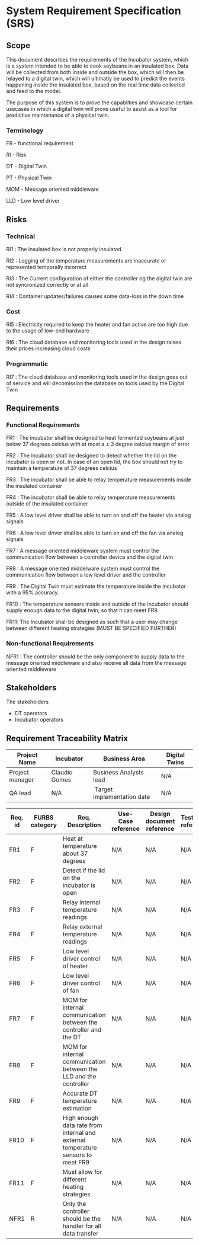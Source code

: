 # System Requirement Specification (SRS)

## Scope

This document describes the requirements of the Incubator system, which is a system intended to be able to cook soybeans in an insulated box. Data will be collected from both inside and outside the box, which will then be relayed to a digital twin, which will ultimatly be used to predict the events happening inside the insulated box, based on the real time data collected and feed to the model. 

The purpose of this system is to prove the capabilties and showcase certain usecases in which a digital twin will prove useful to assist as a tool for predictive maintenance of a physical twin. 

### Terminology 

FR - functional requirement

RI - Risk

DT - Digital Twin 

PT - Physical Twin

MOM - Message oriented middleware

LLD - Low level driver

## Risks

### Technical 
RI1 : The insulated box is not properly insulated

RI2 : Logging of the temperature measurements are inaccurate or represented temporally incorrect 

RI3 : The Current configuration of either the controller og the digital twin are not syncronized correctly or at all

RI4 : Container updates/failures causes some data-loss in the down time

### Cost 
RI5 : Electricity required to keep the heater and fan active are too high due to the usage of low-end hardware

RI6 : The cloud database and monitoring tools used in the design raises their prices increasing cloud costs 

### Programmatic
RI7 : The cloud database and monitoring tools used in the design goes out of service and will decomission the database on tools used by the Digital Twin 


## Requirements

### Functional Requirements

FR1 : The incubator shall be designed to heat fermented soybeans at just below 37 degrees celcius with at most a  $\pm$ 3 degree celcius margin of error

FR2 : The incubator shall be designed to detect whether the lid on the incubator is open or not. In case of an open lid, the box should not try to maintain a temperature of 37 degrees celcius

FR3 : The incubator shall be able to relay temperature measurements inside the insulated container

FR4 : The incubator shall be able to relay temperature measurements outside of the insulated container 

FR5 : A low level driver shall be able to turn on and off the heater via analog signals 

FR6 : A low level driver shall be able to turn on and off the fan via analog signals

FR7 : A message oriented middleware system must control the communication flow between a controller device and the digital twin 

FR8 : A message oriented middelware system must control the communication flow between a low level driver and the controller

FR9 : The Digital Twin must estimate the temperature inside the incubator with a 95% accuracy. 

FR10 : The temperature sensors inside and outside of the incubator should supply enough data to the digital twin, so that it can meet FR9

FR11: The Incubator shall be designed as such that a user may change between different heating strategies (MUST BE SPECIFIED FURTHER)

### Non-functional Requirements 

NFR1 : The controller should be the only component to supply data to the message oriented middleware and also receive all data from the message oriented middleware 

## Stakeholders 

The stakeholders 

* DT operators 
* Incubator operators 

## Requirement Traceability Matrix 

| Project Name | Incubator | Business Area | Digital Twins |
|--------------|-|---------------|-|
| Project manager |Claudio Gomes| Business Analysts lead | N/A |
| QA lead | N/A | Target implementation date |N/A |

| Req. id | FURBS category | Req. Description | Use-Case reference | Design document reference | Test case reference | User acceptance validation | comments |  
|---------|----------------|------------------|--------------------|---------------------------|---------------------|----------------------------|-------------|
| FR1 | F | Heat at temperature about 37 degrees | N/A | N/A | N/A | N/A |
| FR2 | F | Detect if the lid on the incubator is open | N/A | N/A | N/A | N/A |
| FR3 | F | Relay internal temperature readings | N/A | N/A | N/A | N/A |
| FR4 | F | Relay external temperature readings | N/A | N/A | N/A | N/A |
| FR5 | F | Low level driver control of heater  | N/A | N/A | N/A | N/A |
| FR6 | F | Low level driver control of fan     | N/A | N/A | N/A | N/A |
| FR7 | F | MOM for internal communication between the controller and the DT | N/A | N/A | N/A | N/A |
| FR8 | F | MOM for internal communication between the LLD and the controller | N/A | N/A | N/A | N/A |
| FR9 | F | Accurate DT temperature estimation | N/A | N/A | N/A | N/A |
| FR10| F | High enough data rate from internal and external temperature sensors to meet FR9 | N/A | N/A | N/A | N/A |
| FR11| F | Must allow for different heating strategies | N/A | N/A | N/A | N/A |
| NFR1| R | Only the controller should be the handler for all data transfer | N/A | N/A | N/A | N/A |

  
